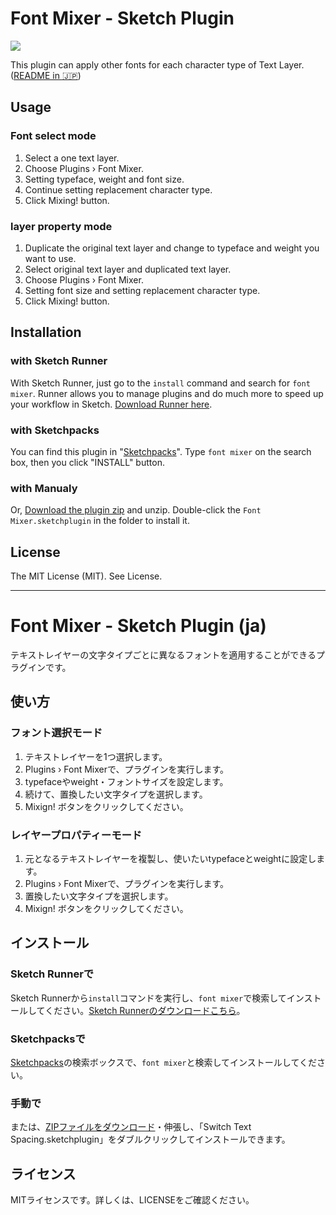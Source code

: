 # Font Mixer - Sketch Plugin

![](https://user-images.githubusercontent.com/1303440/41186655-22416cb4-6bd5-11e8-8fd7-d0aa087e1bce.png)

This plugin can apply other fonts for each character type of Text Layer. ([README in :jp:](#font-mixer---sketch-plugin-ja))

## Usage

### Font select mode

1. Select a one text layer.
1. Choose Plugins › Font Mixer.
1. Setting typeface, weight and font size.
1. Continue setting replacement character type.
1. Click Mixing! button.

### layer property mode

1. Duplicate the original text layer and change to typeface and weight you want to use.
1. Select original text layer and duplicated text layer.
1. Choose Plugins › Font Mixer.
1. Setting font size and setting replacement character type.
1. Click Mixing! button.

## Installation

### with Sketch Runner

With Sketch Runner, just go to the `install` command and search for `font mixer`. Runner allows you to manage plugins and do much more to speed up your workflow in Sketch. [Download Runner here](http://www.sketchrunner.com).

### with Sketchpacks

You can find this plugin in "[Sketchpacks](https://sketchpacks.com/)". Type `font mixer` on the search box, then you click "INSTALL" button.

### with Manualy

Or, [Download the plugin zip](https://github.com/littlebusters/Sketch-Font-Mixer/archive/master.zip) and unzip. Double-click the `Font Mixer.sketchplugin` in the folder to install it.

## License

The MIT License (MIT). See License.

-----

# Font Mixer - Sketch Plugin (ja)

テキストレイヤーの文字タイプごとに異なるフォントを適用することができるプラグインです。

## 使い方

### フォント選択モード

1. テキストレイヤーを1つ選択します。
1. Plugins › Font Mixerで、プラグインを実行します。
1. typefaceやweight・フォントサイズを設定します。
1. 続けて、置換したい文字タイプを選択します。
1. Mixign! ボタンをクリックしてください。

### レイヤープロパティーモード

1. 元となるテキストレイヤーを複製し、使いたいtypefaceとweightに設定します。
1. Plugins › Font Mixerで、プラグインを実行します。
1. 置換したい文字タイプを選択します。
1. Mixign! ボタンをクリックしてください。

## インストール

### Sketch Runnerで

Sketch Runnerから`install`コマンドを実行し、`font mixer`で検索してインストールしてください。[Sketch Runnerのダウンロードこちら](http://www.sketchrunner.com)。

### Sketchpacksで

[Sketchpacks](https://sketchpacks.com/)の検索ボックスで、`font mixer`と検索してインストールしてください。

### 手動で

または、[ZIPファイルをダウンロード](https://github.com/littlebusters/skecth-font-mixer/archive/master.zip)・伸張し、「Switch Text Spacing.sketchplugin」をダブルクリックしてインストールできます。


## ライセンス

MITライセンスです。詳しくは、LICENSEをご確認ください。
